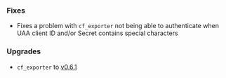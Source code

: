 ### Fixes

* Fixes a problem with `cf_exporter` not being able to authenticate when UAA client ID and/or Secret contains special characters 

### Upgrades

* `cf_exporter` to [v0.6.1](https://github.com/bosh-prometheus/cf_exporter/releases/tag/v0.6.1)

